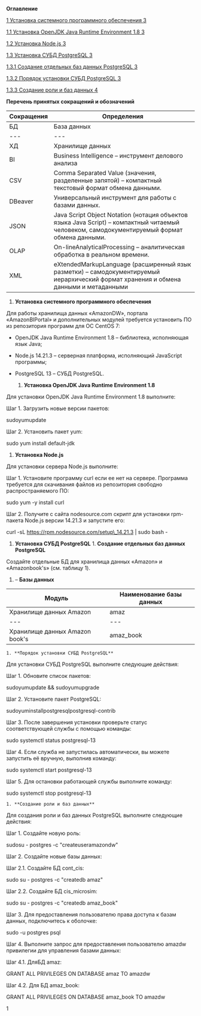 **Оглавление**

[1  Установка системного программного обеспечения 3](#_Toc153196298)

[1.1  Установка OpenJDK Java Runtime Environment 1.8 3](#_Toc153196299)

[1.2  Установка Node.js 3](#_Toc153196300)

[1.3  Установка СУБД PostgreSQL 3](#_Toc153196301)

[1.3.1  Создание отдельных баз данных PostgreSQL 3](#_Toc153196302)

[1.3.2  Порядок установки СУБД PostgreSQL 3](#_Toc153196303)

[1.3.3  Создание роли и баз данных 4](#_Toc153196304)

**Перечень принятых сокращений и обозначений**

| **Сокращения** | **Определения** |
| --- | --- |
| БД | База данных |
| --- | --- |
| ХД | Хранилище данных |
| BI | Business Intelligence – инструмент делового анализа |
| CSV | Comma Separated Value (значения, разделенные запятой) – компактный текстовый формат обмена данными. |
| DBeaver | Универсальный инструмент для работы с базами данных. |
| JSON | Java Script Object Notation (нотация объектов языка Java Script) – компактный читаемый человеком, самодокументируемый формат обмена данными. |
| OLAP | On-lineAnalyticalProcessing – аналитическая обработка в реальном времени. |
| XML | eXtendedMarkupLanguage (расширенный язык разметки) – самодокументируемый иерархический формат хранения и обмена данными и метаданными |

1. **Установка системного программного обеспечения**

Для работы хранилища данных «AmazonDW», портала «AmazonBIPortal» и дополнительных модулей требуется установить ПО из репозитория программ для ОС CentOS 7:

- OpenJDK Java Runtime Environment 1.8 – библиотека, исполняющая язык Java;
- Node.js 14.21.3 – серверная платформа, исполняющий JavaScript программы;
- PostgreSQL 13 – СУБД PostgreSQL.

  1. **Установка OpenJDK Java Runtime Environment 1.8**

Для установки OpenJDK Java Runtime Environment 1.8 выполните:

Шаг 1. Загрузить новые версии пакетов:

sudoyumupdate

Шаг 2. Установить пакет yum:

sudo yum install default-jdk

  1. **Установка Node.js**

Для установки сервера Node.js выполните:

Шаг 1. Установите программу curl если ее нет на сервере. Программа требуется для скачивания файлов из репозитория свободно распространяемого ПО:

sudo yum -y install curl

Шаг 2. Получите с сайта nodesource.com скрипт для установки rpm-пакета Node.js версии 14.21.3 и запустите его:

curl -sL https://rpm.nodesource.com/setup\_14.21.3 | sudo bash -

  1. **Установка СУБД PostgreSQL**
    1. **Создание отдельных баз данных PostgreSQL**

Создайте отдельные БД для хранилища данных «Amazon» и «Amazonbook's» (см. таблицу 1).

1. – **Базы данных**

| **Модуль** | **Наименование базы данных** |
| --- | --- |
| Хранилище данных Amazon | amaz |
| --- | --- |
| Хранилище данных Amazon book's | amaz\_book |

    1. **Порядок установки СУБД PostgreSQL**

Для установки СУБД PostgreSQL выполните следующие действия:

Шаг 1. Обновите список пакетов:

sudoyumupdate && sudoyumupgrade

Шаг 2. Установите пакет PostgreSQL:

sudoyuminstallpostgresqlpostgresql-contrib

Шаг 3. После завершения установки проверьте статус соответствующей службы с помощью команды:

sudo systemctl status postgresql-13

Шаг 4. Если служба не запустилась автоматически, вы можете запустить её вручную, выполнив команду:

sudo systemctl start postgresql-13

Шаг 5. Для остановки работающей службы выполните команду:

sudo systemctl stop postgresql-13

    1. **Создание роли и баз данных**

Для создания роли и баз данных PostgreSQL выполните следующие действия:

Шаг 1. Создайте новую роль:

sudosu - postgres -c "createuseramazondw"

Шаг 2. Создайте новые базы данных:

Шаг 2.1. Создайте БД cont\_cis:

sudo su - postgres -c "createdb amaz"

Шаг 2.2. Создайте БД cis\_microsim:

sudo su - postgres -c "createdb amaz\_book"

Шаг 3. Для предоставления пользователю права доступа к базам данных, подключитесь к оболочке:

sudo -u postgres psql

Шаг 4. Выполните запрос для предоставления пользователю amazdw привилегии для управления базами данных:

Шаг 4.1. ДляБД amaz:

GRANT ALL PRIVILEGES ON DATABASE amaz TO amazdw

Шаг 4.2. Для БД amaz\_book:

GRANT ALL PRIVILEGES ON DATABASE amaz\_book TO amazdw

1
